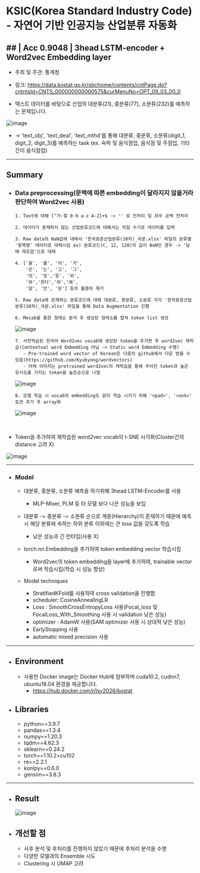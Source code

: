 # KSIC(Korea Standard Industry Code) - 자연어 기반 인공지능 산업분류 자동화

## ##  | Acc 0.9048 | 3head LSTM-encoder + Word2vec Embedding layer

+ 주최 및 주관: 통계청 
+ 링크: https://data.kostat.go.kr/sbchome/contents/cntPage.do?cntntsId=CNTS_000000000000575&curMenuNo=OPT_09_03_00_0

+ 텍스트 데이터를 바탕으로 산업의 대분류(21), 중분류(77), 소분류(232)를 예측하는 문제입니다.

![image](https://user-images.githubusercontent.com/30611947/191687824-56ac6796-1103-4c20-bf17-6f6982f9ccf7.png)

+ -> 'text_obj', 'text_deal', 'text_mthd'를 통해 대분류, 중분류, 소분류(digit_1, digit_2, digit_3)를 예측하는 task (ex. 숙박 및 음식점업, 음식점 및 주점업, 기타 간이 음식점업)



----
## Summary
+ ### Data preprocessing(문맥에 따른 embedding이 달라지지 않을거라 판단하여 Word2vec 사용)

      1. Text에 대해 [^가-힣 0-9 a-z A-Z]+$ -> '' 로 전처리 및 좌우 공백 전처리
      
      2. 데이터가 존재하지 않는 산업분류코드에 대해서는 직접 수기로 데이터를 입력
      
      3. Raw data의 NaN값에 대해서 '한국표준산업분류(10차)_국문.xlsx' 파일의 분류별 '항목명' 데이터로 대체시킴 ex) 분류코드(C, 12, 120)의 값이 NaN인 경우 -> '담배 제조업'으로 대체 

      4. ['을', '를', '이', '가', 
          '은', '는', '고', '그',
          '의', '및','등', '외',
          '와','한다','하','에',
          '않', '안', '된'] 등의 불용어 제거
      
      5. Raw data에 존재하는 분류코드에 대해 대분류, 중분류, 소분류 각각 '한국표준산업분류(10차)_국문.xlsx' 파일을 통해 Data Augmentation 진행
      
      6. Mecab을 통한 형태소 분석 후 생성된 형태소를 합쳐 token list 생성 
      
  ![image](https://user-images.githubusercontent.com/30611947/191689399-870c21f1-b83a-41f5-97d4-904fb242d35f.png)

        
      7. 사전학습된 한국어 Word2vec vocab에 생성된 token을 추가한 후 word2vec 재학습(Contextual word Embedding 아님 -> Static word Embedding 수행)
         - Pre-trained word vector of Korean은 다음의 github에서 다운 받을 수 있음(https://github.com/Kyubyong/wordvectors)
         - 아래 이미지는 pretrained word2vec의 재학습을 통해 주어진 token과 높은 유사도를 가지는 token을 높은순으로 나열
      
  ![image](https://user-images.githubusercontent.com/30611947/191691457-2e385461-423f-4a25-95b7-9a29e7acdf83.png)
      
      8. 모델 학습 시 vocab의 embedding도 같이 학습 시키기 위해 '<pad>', '<unk>' 토큰 추가 후 array화 

  ![image](https://user-images.githubusercontent.com/30611947/191691759-3a4c19d9-6b58-40e7-a002-b6933d82d0ec.png)

</br>

  + Token을 추가하여 재학습된 word2vec vocab의 t-SNE 시각화(Cluster간의 distance 고려 X)

  ![image](https://user-images.githubusercontent.com/30611947/191692182-2b82accd-b03d-47c9-9304-c950dff48aeb.png)

----
  
+ ### Model
    + 대분류, 중분류, 소분류 예측을 하기위해 3head LSTM-Encoder를 사용
      + MLP-Mixer, PLM 등 타 모델 보다 나은 성능을 보임


    + 대분류 -> 중분류 -> 소분류 순으로 계층(Hierarchy)이 존재하기 때문에 예측 시 해당 분류에 속하는 하위 분류 이외에는 큰 loss 값을 갖도록 학습 
      + 낮은 성능과 긴 런타임(사용 X)


    + torch.nn.Embedding을 추가하여 token embedding vector 학습시킴
      + Word2vec의 token embedding을 layer에 추가하여, trainable vector로써 학습시킴(학습 시 성능 향상)
        
        
    + Model techniques
      + StratifiedKFold를 사용하여 cross validation을 진행함
      + scheduler: CosineAnnealingLR
      + Loss : SmoothCrossEntropyLoss 사용(Focal_loss 및 FocalLoss_With_Smoothing 사용 시 validation 낮은 성능)
      + optimizer : AdamW 사용(SAM optimizer 사용 시 상대적 낮은 성능)
      + EarlyStopping 사용
      + automatic mixed precision 사용

----

+ ## Environment 
  + 사용한 Docker image는 Docker Hub에 첨부하며 cuda10.2, cudnn7, ubuntu18.04 환경을 제공합니다.
    + https://hub.docker.com/r/lsy2026/kostat
  
  
+ ## Libraries
  + python==3.9.7
  + pandas==1.3.4
  + numpy==1.20.3
  + tqdm==4.62.3
  + sklearn==0.24.2
  + torch==1.10.2+cu102
  + re==2.2.1
  + konlpy==0.6.0
  + gensim==3.8.3

---- 

+ ## Result 
  ![image](https://user-images.githubusercontent.com/30611947/191701851-293cbdee-ae53-426f-a9dc-937c0b6aaf34.png)
  
  
+ ## 개선할 점

  + 사후 분석 및 후처리를 진행하지 않았기 때문에 후처리 분석을 수행
  + 다양한 모델과의 Ensemble 시도
  + Clustering 시 UMAP 고려
